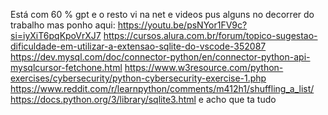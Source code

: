 Está com 60 % gpt e o resto vi na net e videos pus alguns no decorrer do trabalho mas ponho aqui:
https://youtu.be/psNYor1FV9c?si=iyXiT6pqKpoVrXJ7
https://cursos.alura.com.br/forum/topico-sugestao-dificuldade-em-utilizar-a-extensao-sqlite-do-vscode-352087
https://dev.mysql.com/doc/connector-python/en/connector-python-api-mysqlcursor-fetchone.html
https://www.w3resource.com/python-exercises/cybersecurity/python-cybersecurity-exercise-1.php
https://www.reddit.com/r/learnpython/comments/m412h1/shuffling_a_list/
https://docs.python.org/3/library/sqlite3.html
e acho que ta tudo
